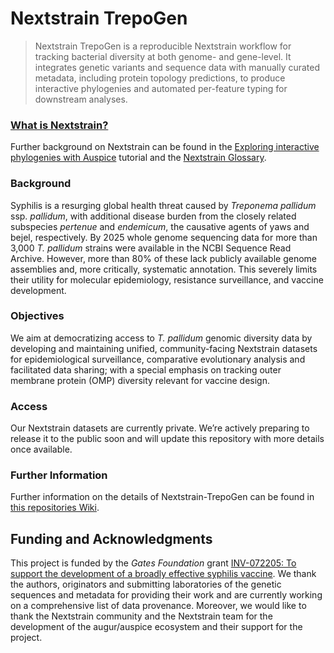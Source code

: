 # Nextstrain TrepoGen

> Nextstrain TrepoGen is a reproducible Nextstrain workflow for tracking bacterial diversity at both genome- and gene-level. It integrates genetic variants and sequence data with manually curated metadata, including protein topology predictions, to produce interactive phylogenies and automated per-feature typing for downstream analyses.

### [What is Nextstrain?](https://docs.nextstrain.org/en/latest/learn/about.html)

Further background on Nextstrain can be found in the [Exploring interactive phylogenies with Auspice](https://neherlab.org/201901_krisp_auspice.html) tutorial and the [Nextstrain Glossary](https://docs.nextstrain.org/en/latest/reference/glossary.html).

### Background

Syphilis is a resurging global health threat caused by _Treponema pallidum_ ssp. _pallidum_, with additional disease burden from the closely related subspecies _pertenue_ and _endemicum_, the causative agents of yaws and bejel, respectively. By 2025 whole genome sequencing data for more than 3,000 _T. pallidum_ strains were available in the NCBI Sequence Read Archive. However, more than 80% of these lack publicly available genome assemblies and, more critically, systematic annotation. This severely limits their utility for molecular epidemiology, resistance surveillance, and vaccine development.

### Objectives

We aim at democratizing access to _T. pallidum_ genomic diversity data by developing and maintaining unified, community-facing Nextstrain datasets for epidemiological surveillance, comparative evolutionary analysis and facilitated data sharing; with a special emphasis on tracking outer membrane protein (OMP) diversity relevant for vaccine design.

### Access

Our Nextstrain datasets are currently private. We’re actively preparing to release it to the public soon and will update this repository with more details once available.

### Further Information

Further information on the details of Nextstrain-TrepoGen can be found in [this repositories Wiki](https://github.com/Integrative-Transcriptomics/Nextstrain-TrepoGen/wiki).

## Funding and Acknowledgments

This project is funded by the _Gates Foundation_ grant [INV-072205: To support the development of a broadly effective syphilis vaccine](https://www.gatesfoundation.org/about/committed-grants/2024/12/inv-072205). We thank the authors, originators and submitting laboratories of the genetic sequences and metadata for providing their work and are currently working on a comprehensive list of data provenance. Moreover, we would like to thank the Nextstrain community and the Nextstrain team for the development of the augur/auspice ecosystem and their support for the project.
